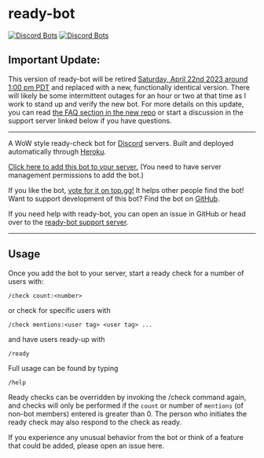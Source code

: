 # ready-bot
[![Discord Bots](https://top.gg/api/widget/status/389210640612589568.svg)](https://top.gg/bot/389210640612589568)
[![Discord Bots](https://top.gg/api/widget/servers/389210640612589568.svg)](https://top.gg/bot/389210640612589568)

## Important Update:

This version of ready-bot will be retired [Saturday, April 22nd 2023 around 1:00 pm PDT](https://time.is/compare/0100PM_22_Apr_2023_in_PDT) and replaced with a new, functionally 
identical version. There will likely be some intermittent outages for an hour or two at that time as I work to stand up and verify the new bot. For more details on this update, 
you can read [the FAQ section in the new repo](https://github.com/BurnsCommaLucas/ready-botlin/#faq) or start a discussion in the support server linked below if you have questions.

---

A WoW style ready-check bot for [Discord](https://discordapp.com) servers. Built and deployed automatically through [Heroku](https://heroku.com).

[Click here to add this bot to your server.](https://discordapp.com/oauth2/authorize?client_id=389210640612589568&scope=bot) (You need to have server management  permissions to add the bot.)

If you like the bot, [vote for it on top.gg!](https://top.gg/bot/389210640612589568) It helps other people find the bot! Want to support development of this bot? Find the bot on [GitHub](https://github.com/BurnsCommaLucas/ready-bot).

If you need help with ready-bot, you can open an issue in GitHub or head over to the [ready-bot support server](https://discord.gg/uwkF27Gt9M).

---

## Usage

Once you add the bot to your server, start a ready check for a number of users with:

```
/check count:<number>
```
or check for specific users with
```
/check mentions:<user tag> <user tag> ...
```
and have users ready-up with 
```
/ready
```
Full usage can be found by typing 
```
/help
```
Ready checks can be overridden by invoking the /check command again, and checks will only be performed if the `count` or number of `mentions` (of non-bot members) entered is greater than 0. The person who initiates the ready check may also respond to the check as ready.

If you experience any unusual behavior from the bot or think of a feature that could be added, please open an issue here.
